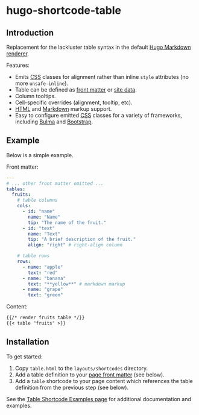 # hugo-shortcode-table

## Introduction

Replacement for the lackluster table syntax in the default [Hugo
Markdown renderer][goldmark].

Features:
* Emits [CSS][] classes for alignment rather than inline `style`
  attributes (no more `unsafe-inline`).
* Table can be defined as [front matter][front matter] or [site data][].
* Column tooltips.
* Cell-specific overrides (alignment, tooltip, etc).
* [HTML][] and [Markdown][] markup support.
* Easy to configure emitted [CSS][] classes for a variety of frameworks,
  including [Bulma][] and [Bootstrap][].

## Example

Below is a simple example.

Front matter:
```yaml
---
# ... other front matter omitted ...
tables:
  fruits:
    # table columns
    cols: 
      - id: "name"
        name: "Name"
        tip: "The name of the fruit."
      - id: "text"
        name: "Text"
        tip: "A brief description of the fruit."
        align: "right" # right-align column

    # table rows
    rows: 
      - name: "apple"
        text: "red"
      - name: "banana"
        text: "**yellow**" # markdown markup
      - name: "grape"
        text: "green"
```

Content:
```markdown
{{/* render fruits table */}}
{{< table "fruits" >}}
```

## Installation

To get started:

1. Copy `table.html` to the `layouts/shortcodes` directory.
2. Add a table definition to your [page front matter][front matter] (see
   below).
3. Add a `table` shortcode to your page content which references the
   table definition from the previous step (see below).

See the [Table Shortcode Examples page][table-shortcode-examples] for
additional documentation and examples.

[site data]: https://gohugo.io/templates/data-templates/#the-data-folder
  "Site data directory."
[front matter]: https://gohugo.io/content-management/front-matter/
  "Hugo page metadata."
[css]: https://en.wikipedia.org/wiki/CSS
  "Cascading Style Sheets"
[bulma]: https://bulma.io/
  "Bulma CSS framework."
[bootstrap]: https://getbootstrap.com/
  "Bootstrap CSS framework."
[json]: https://json.org/
  "JavaScript Object Notation"
[yaml]: https://yaml.org/
  "YAML Ain't a Markup Language"
[toml]: https://github.com/toml-lang/toml
  "Tom's Obvious Markup Language"
[hugo]: https://gohugo.io/
  "Hugo static site generator"
[goldmark]: https://github.com/yuin/goldmark/
  "Goldmark Markdown renderer."
[html]: https://en.wikipedia.org/wiki/HTML
  "HyperText Markup Language"
[markdown]: https://en.wikipedia.org/wiki/Markdown
  "Markdown markup language"
[table-shortcode-examples]: https://pablotron.org/articles/table-shortcode-examples/
  "Table shortcode examples."
